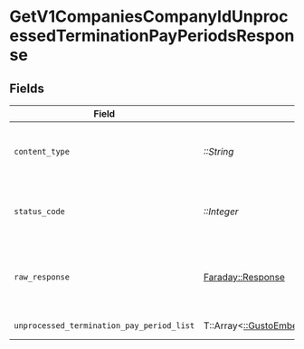 # GetV1CompaniesCompanyIdUnprocessedTerminationPayPeriodsResponse


## Fields

| Field                                                                                                                        | Type                                                                                                                         | Required                                                                                                                     | Description                                                                                                                  |
| ---------------------------------------------------------------------------------------------------------------------------- | ---------------------------------------------------------------------------------------------------------------------------- | ---------------------------------------------------------------------------------------------------------------------------- | ---------------------------------------------------------------------------------------------------------------------------- |
| `content_type`                                                                                                               | *::String*                                                                                                                   | :heavy_check_mark:                                                                                                           | HTTP response content type for this operation                                                                                |
| `status_code`                                                                                                                | *::Integer*                                                                                                                  | :heavy_check_mark:                                                                                                           | HTTP response status code for this operation                                                                                 |
| `raw_response`                                                                                                               | [Faraday::Response](https://www.rubydoc.info/gems/faraday/Faraday/Response)                                                  | :heavy_check_mark:                                                                                                           | Raw HTTP response; suitable for custom response parsing                                                                      |
| `unprocessed_termination_pay_period_list`                                                                                    | T::Array<[::GustoEmbedded::Shared::UnprocessedTerminationPayPeriod](../../models/shared/unprocessedterminationpayperiod.md)> | :heavy_minus_sign:                                                                                                           | Example response                                                                                                             |